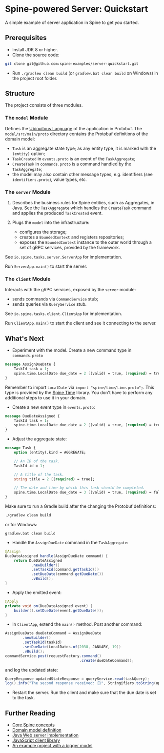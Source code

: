 # Spine-powered Server: Quickstart
A simple example of server application in Spine to get you started.

## Prerequisites

 * Install JDK 8 or higher.
 * Clone the source code: 
```bash
git clone git@github.com:spine-examples/server-quickstart.git
```
 * Run `./gradlew clean build` (or `gradlew.bat clean build` on Windows) in the project root folder.

## Structure

The project consists of three modules.

### The `model` Module

Defines the [Ubiquitous Language](https://martinfowler.com/bliki/UbiquitousLanguage.html) 
of the application in Protobuf.
The `model/src/main/proto` directory contains the Protobuf definitions of the domain model:
 * `Task` is an aggregate state type; as any entity type, it is marked with the `(entity)` option;
 * `TaskCreated` in `events.proto` is an event of the `TaskAggregate`;
 * `CreateTask` in `commands.proto` is a command handled by the `TaskAggregate`;
 * the model may also contain other message types, e.g. identifiers (see `identifiers.proto`), value
 types, etc.

### The `server` Module

1. Describes the business rules for Spine entities, such as Aggregates, in Java.
See the `TaskAggregate` which handles the `CreateTask` command and applies the produced
`TaskCreated` event.

2. Plugs the `model` into the infrastructure: 
   * configures the storage;
   * creates a `BoundedContext` and registers repositories;
   * exposes the `BoundedContext` instance to the outer world through a set of gRPC services,
   provided by the framework.

See `io.spine.tasks.server.ServerApp` for implementation. 

Run `ServerApp.main()` to start the server.

### The `client` Module

Interacts with the gRPC services, exposed by the `server` module: 
 * sends commands via `CommandService` stub;
 * sends queries via `QueryService` stub.

See `io.spine.tasks.client.ClientApp` for implementation.

Run `ClientApp.main()` to start the client and see it connecting to the server.

## What's Next

 * Experiment with the model. Create a new command type in `commands.proto`
```proto
message AssignDueDate {
    TaskId task = 1;
    spine.time.LocalDate due_date = 2 [(valid) = true, (required) = true, (when).in = FUTURE];
}
```
Remember to import `LocalDate` via `import "spine/time/time.proto";`. This type is provided by
the [Spine Time](https://github.com/SpineEventEngine/time) library. You don't have to perform any
additional steps to use it in your domain.
 * Create a new event type in `events.proto`:
```proto
message DueDateAssigned {
    TaskId task = 1;
    spine.time.LocalDate due_date = 2 [(valid) = true, (required) = true];
}
```
 * Adjust the aggregate state:
```proto
message Task {
    option (entity).kind = AGGREGATE;

    // An ID of the task.
    TaskId id = 1;

    // A title of the task.
    string title = 2 [(required) = true];

    // The date and time by which this task should be completed.
    spine.time.LocalDate due_date = 3 [(valid) = true, (required) = false];
}
```
Make sure to run a Gradle build after the changing the Protobuf definitions: 
```bash
./gradlew clean build
```` 
or for Windows:
```
gradlew.bat clean build
```
 * Handle the `AssignDueDate` command in the `TaskAggregate`:
```java
@Assign
DueDateAssigned handle(AssignDueDate command) {
    return DueDateAssigned
            .newBuilder()
            .setTaskId(command.getTaskId())
            .setDueDate(command.getDueDate())
            .vBuild();
}
```
 * Apply the emitted event:
```java
@Apply
private void on(DueDateAssigned event) {
    builder().setDueDate(event.getDueDate());
}
```
 * In `ClientApp`, extend the `main()` method. Post another command:
```java
AssignDueDate dueDateCommand = AssignDueDate
        .newBuilder()
        .setTaskId(taskId)
        .setDueDate(LocalDates.of(2038, JANUARY, 19))
        .vBuild();
commandService.post(requestFactory.command()
                                  .create(dueDateCommand));
```
and log the updated state:
```java
QueryResponse updatedStateResponse = queryService.read(taskQuery);
log().info("The second response received: {}", Stringifiers.toString(updatedStateResponse));
```
 * Restart the server. Run the client and make sure that the due date is set to the task. 

## Further Reading
 * [Core Spine concepts](https://spine.io/docs/guides/concepts.html)
 * [Domain model definition](https://spine.io/docs/guides/model-definition.html)
 * [Java Web server implementation](https://github.com/SpineEventEngine/web)
 * [JavaScript client library](https://www.npmjs.com/package/spine-web)
 * [An example project with a bigger model](https://github.com/SpineEventEngine/todo-list)
